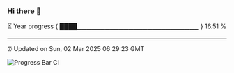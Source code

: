 ### Hi there 👋

⏳ Year progress { ████▁▁▁▁▁▁▁▁▁▁▁▁▁▁▁▁▁▁▁▁▁▁▁▁▁▁ } 16.51 %

---

⏰ Updated on Sun, 02 Mar 2025 06:29:23 GMT

![Progress Bar CI](https://github.com/ZhaoGui/ZhaoGui/workflows/Progress%20Bar%20CI/badge.svg)

